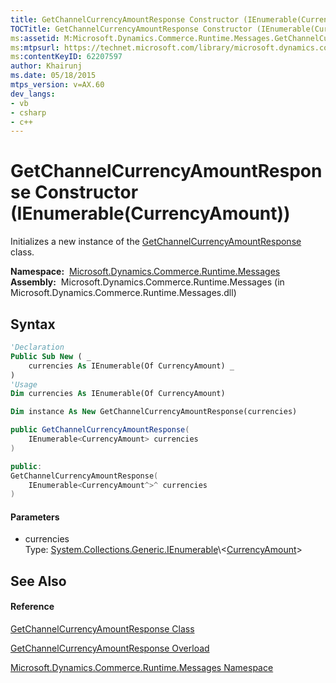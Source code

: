 ```yaml
---
title: GetChannelCurrencyAmountResponse Constructor (IEnumerable(CurrencyAmount)) (Microsoft.Dynamics.Commerce.Runtime.Messages)
TOCTitle: GetChannelCurrencyAmountResponse Constructor (IEnumerable(CurrencyAmount))
ms:assetid: M:Microsoft.Dynamics.Commerce.Runtime.Messages.GetChannelCurrencyAmountResponse.#ctor(System.Collections.Generic.IEnumerable{Microsoft.Dynamics.Commerce.Runtime.DataModel.CurrencyAmount})
ms:mtpsurl: https://technet.microsoft.com/library/microsoft.dynamics.commerce.runtime.messages.getchannelcurrencyamountresponse.getchannelcurrencyamountresponse(v=AX.60)
ms:contentKeyID: 62207597
author: Khairunj
ms.date: 05/18/2015
mtps_version: v=AX.60
dev_langs:
- vb
- csharp
- c++
---
```


# GetChannelCurrencyAmountResponse Constructor (IEnumerable(CurrencyAmount))

Initializes a new instance of the [GetChannelCurrencyAmountResponse](getchannelcurrencyamountresponse-class-microsoft-dynamics-commerce-runtime-messages.md) class.

**Namespace:**  [Microsoft.Dynamics.Commerce.Runtime.Messages](microsoft-dynamics-commerce-runtime-messages-namespace.md)  
**Assembly:**  Microsoft.Dynamics.Commerce.Runtime.Messages (in Microsoft.Dynamics.Commerce.Runtime.Messages.dll)

## Syntax

``` vb
'Declaration
Public Sub New ( _
    currencies As IEnumerable(Of CurrencyAmount) _
)
'Usage
Dim currencies As IEnumerable(Of CurrencyAmount)

Dim instance As New GetChannelCurrencyAmountResponse(currencies)
```

``` csharp
public GetChannelCurrencyAmountResponse(
    IEnumerable<CurrencyAmount> currencies
)
```

``` c++
public:
GetChannelCurrencyAmountResponse(
    IEnumerable<CurrencyAmount^>^ currencies
)
```

#### Parameters

  - currencies  
    Type: [System.Collections.Generic.IEnumerable](https://technet.microsoft.com/library/9eekhta0\(v=ax.60\))\<[CurrencyAmount](currencyamount-class-microsoft-dynamics-commerce-runtime-datamodel.md)\>  

## See Also

#### Reference

[GetChannelCurrencyAmountResponse Class](getchannelcurrencyamountresponse-class-microsoft-dynamics-commerce-runtime-messages.md)

[GetChannelCurrencyAmountResponse Overload](getchannelcurrencyamountresponse-constructor-microsoft-dynamics-commerce-runtime-messages.md)

[Microsoft.Dynamics.Commerce.Runtime.Messages Namespace](microsoft-dynamics-commerce-runtime-messages-namespace.md)

